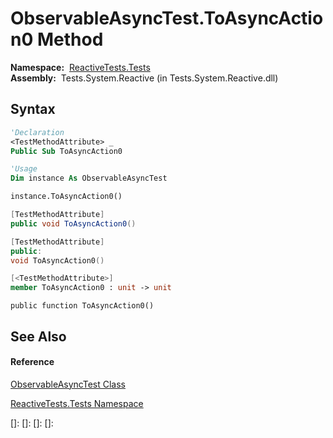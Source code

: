 # ObservableAsyncTest.ToAsyncAction0 Method

**Namespace:**  [ReactiveTests.Tests](ReactiveTests.Tests\ReactiveTests.Tests.md)  
**Assembly:**  Tests.System.Reactive (in Tests.System.Reactive.dll)

## Syntax

```vb
'Declaration
<TestMethodAttribute> _
Public Sub ToAsyncAction0
```

```vb
'Usage
Dim instance As ObservableAsyncTest

instance.ToAsyncAction0()
```

```csharp
[TestMethodAttribute]
public void ToAsyncAction0()
```

```c++
[TestMethodAttribute]
public:
void ToAsyncAction0()
```

```fsharp
[<TestMethodAttribute>]
member ToAsyncAction0 : unit -> unit 
```

```jscript
public function ToAsyncAction0()
```

## See Also

#### Reference

[ObservableAsyncTest Class](ObservableAsyncTest\ObservableAsyncTest.md)

[ReactiveTests.Tests Namespace](ReactiveTests.Tests\ReactiveTests.Tests.md)

[]: 
[]: 
[]: 
[]: 